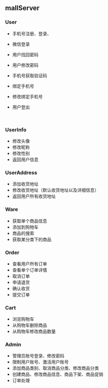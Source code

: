 ## mallServer

### User

* 手机号注册、登录、

* 微信登录

* 用户找回密码

* 用户修改密码

* 手机号获取验证码

* 绑定手机号

* 修改绑定手机号

* 用户登出

  ​

### UserInfo

* 修改头像
* 修改昵称
* 修改性别
* 返回用户信息

### UserAddress

* 添加收货地址
* 修改收货地址（默认收货地址以及详细信息）
* 返回用户所有收货地址

### Ware

* 获取单个商品信息
* 添加到购物车
* 商品的搜索
* 获取某分类下的商品

### Order

* 查看用户所有订单
* 查看单个订单详情
* 取消订单
* 申请退货
* 确认收货
* 提交订单

###  Cart

* 浏览购物车
* 从购物车删除商品
* 从购物车修改商品数量

### Admin

* 管理员账号登录、修改密码
* 限制用户账号、激活用户账号
* 添加商品类别、取消商品分类、修改商品分类
* 创建商品、修改商品信息、商品下架、商品促销
* 订单处理